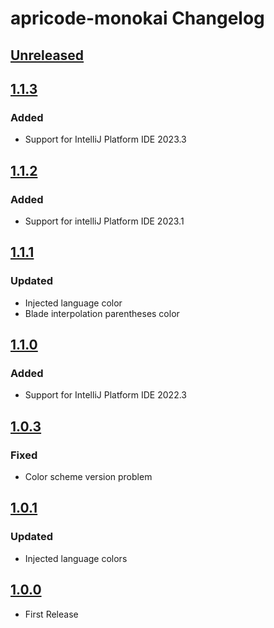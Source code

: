 <!-- Keep a Changelog guide -> https://keepachangelog.com -->

# apricode-monokai Changelog

## [Unreleased]

## [1.1.3]

### Added

- Support for IntelliJ Platform IDE 2023.3

## [1.1.2]

### Added

- Support for intelliJ Platform IDE 2023.1

## [1.1.1]

### Updated

- Injected language color
- Blade interpolation parentheses color

## [1.1.0]

### Added

- Support for IntelliJ Platform IDE 2022.3

## [1.0.3]

### Fixed

- Color scheme version problem

## [1.0.1]

### Updated

- Injected language colors

## [1.0.0]

- First Release

[Unreleased]: https://github.com/arm092/apricode-monokai/compare/v1.1.3...HEAD
[1.1.3]: https://github.com/arm092/apricode-monokai/compare/v1.1.2...v1.1.3
[1.1.2]: https://github.com/arm092/apricode-monokai/compare/v1.1.1...v1.1.2
[1.1.1]: https://github.com/arm092/apricode-monokai/compare/v1.1.0...v1.1.1
[1.1.0]: https://github.com/arm092/apricode-monokai/compare/v1.0.3...v1.1.0
[1.0.3]: https://github.com/arm092/apricode-monokai/compare/v1.0.1...v1.0.3
[1.0.1]: https://github.com/arm092/apricode-monokai/compare/v1.0.0...v1.0.1
[1.0.0]: https://github.com/arm092/apricode-monokai/commits/v1.0.0
